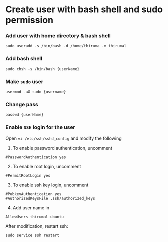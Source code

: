 # Create user with bash shell and sudo permission

### Add user with home directory & bash shell

    sudo useradd -s /bin/bash -d /home/thiruma -m thirumal

### Add bash shell

    sudo chsh -s /bin/bash {userName}

### Make `sudo` user

    usermod -aG sudo {username}

### Change pass

    passwd {userName}

### Enable `SSH` login for the user

  Open `vi /etc/ssh/sshd_config` and modify the following

  1. To enable password authentication, uncomment

    #PasswordAuthentication yes

  2. To enable root login, uncomment

    #PermitRootLogin yes

  3. To enable ssh key login, uncomment

    #PubkeyAuthentication yes
    #AuthorizedKeysFile .ssh/authorized_keys

  4. Add user name in 

    AllowUsers thirumal ubuntu

After modification, restart ssh:

    sudo service ssh restart
